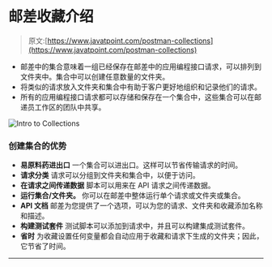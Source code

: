 # 邮差收藏介绍

> 原文:[https://www.javatpoint.com/postman-collections](https://www.javatpoint.com/postman-collections)

*   邮差中的集合意味着一组已经保存在邮差中的应用编程接口请求，可以排列到文件夹中。集合中可以创建任意数量的文件夹。
*   将类似的请求放入文件夹和集合中有助于客户更好地组织和记录他们的请求。
*   所有的应用编程接口请求都可以存储和保存在一个集合中，这些集合可以在邮递员工作区的团队中共享。

![Intro to Collections](../Images/8a5d39cf6dbf5f550ac8ffa7d333e522.png)

### 创建集合的优势

*   **易原料药进出口**
    一个集合可以进出口。这样可以节省传输请求的时间。
*   **请求分类**
    请求可以分组到文件夹和集合中，以便于访问。
*   **在请求之间传递数据**
    脚本可以用来在 API 请求之间传递数据。
*   **运行集合/文件夹。**
    你可以在邮差中整体运行单个请求或文件夹或集合。
*   **API 文档**
    邮差为您提供了一个选项，可以为您的请求、文件夹和收藏添加名称和描述。
*   **构建测试套件**
    测试脚本可以添加到请求中，并且可以构建集成测试套件。
*   **省时**
    为收藏设置任何变量都会自动应用于收藏和请求下生成的文件夹；因此，它节省了时间。

* * *
